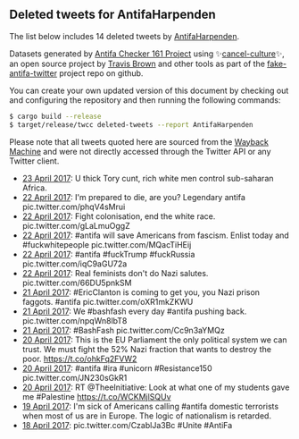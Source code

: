 ## Deleted tweets for AntifaHarpenden

The list below includes 14 deleted tweets by
[AntifaHarpenden](https://twitter.com/AntifaHarpenden).



Datasets generated by [Antifa Checker 161 Project](https://twitter.com/antifacheck161) using ✨[cancel-culture](https://github.com/travisbrown/cancel-culture)✨, an open source project by 
[Travis Brown](https://twitter.com/travisbrown) and other tools as part of the 
[fake-antifa-twitter](https://github.com/antifacheck161/fake-antifa-twitter) project repo on github.

You can create your own updated version of this document by checking out and configuring the
repository and then running the following commands:

```bash
$ cargo build --release
$ target/release/twcc deleted-tweets --report AntifaHarpenden
```

Please note that all tweets quoted here are sourced from the
[Wayback Machine](https://web.archive.org) and were not directly accessed through the Twitter API or
any Twitter client.

* [23 April 2017](https://web.archive.org/web/20190623072116/https://twitter.com/AntifaHarpenden/status/855785728386748416): U thick Tory cunt, rich white men control sub-saharan Africa. <!--856157443637882881-->
* [22 April 2017](https://web.archive.org/web/20190623072506/https://twitter.com/AntifaHarpenden/status/855553958693265410): I'm prepared to die, are you? Legendary antifa pic.twitter.com/phqV4sMrui <!--855802805491249152-->
* [22 April 2017](https://web.archive.org/web/20190623072506/https://twitter.com/AntifaHarpenden/status/855553958693265410): Fight colonisation, end the white race. pic.twitter.com/gLaLmuOggZ <!--855802184851705856-->
* [22 April 2017](https://web.archive.org/web/20190623072506/https://twitter.com/AntifaHarpenden/status/855553958693265410): #antifa  will save Americans from fascism. Enlist today and  #fuckwhitepeople  pic.twitter.com/MQacTiHEij <!--855786228595253250-->
* [22 April 2017](https://web.archive.org/web/20190623072506/https://twitter.com/AntifaHarpenden/status/855553958693265410): #antifa   #fuckTrump   #fuckRussia  pic.twitter.com/iqC9aGU72a <!--855785728386748416-->
* [22 April 2017](https://web.archive.org/web/20190623072506/https://twitter.com/AntifaHarpenden/status/855553958693265410): Real feminists don't do Nazi salutes. pic.twitter.com/66DU5pnkSM <!--855785443664822272-->
* [21 April 2017](https://web.archive.org/web/20190623072456/https://twitter.com/AntifaHarpenden/status/855561935093420033): #EricClanton  is coming to get you, you Nazi prison faggots.  #antifa  pic.twitter.com/oXR1mkZKWU <!--855561935093420033-->
* [21 April 2017](https://web.archive.org/web/20190623072506/https://twitter.com/AntifaHarpenden/status/855553958693265410): We  #bashfash  every day  #antifa  pushing back. pic.twitter.com/npqWn8lbT8 <!--855553958693265410-->
* [21 April 2017](https://web.archive.org/web/20190623072506/https://twitter.com/AntifaHarpenden/status/855553958693265410): #BashFash  pic.twitter.com/Cc9n3aYMQz <!--855425312674459648-->
* [20 April 2017](https://web.archive.org/web/20170420135038/https://twitter.com/AntifaHarpenden/status/855056110868463617): This is the EU Parliament the only political system we can trust. We must fight the 52% Nazi fraction that wants to destroy the poor. https://t.co/ohkFq2FVW2 <!--855056110868463617-->
* [20 April 2017](https://web.archive.org/web/20190623073532/https://twitter.com/AntifaHarpenden/status/855052083044724736): #antifa   #ira   #unicorn   #Resistance150  pic.twitter.com/JN230sGkR1 <!--855052083044724736-->
* [20 April 2017](https://web.archive.org/web/20170420133042/https://twitter.com/AntifaHarpenden/status/855051098691969024): RT @TheeInitiative: Look at what one of my students gave me #Palestine https://t.co/WCKMjlSQUv <!--855051098691969024-->
* [19 April 2017](https://web.archive.org/web/20190623074511/https://twitter.com/AntifaHarpenden/status/854594176083779585): I'm sick of Americans calling  #antifa  domestic terrorists when most of us are in Europe. The logic of nationalism is retarded. <!--854594176083779585-->
* [18 April 2017](https://web.archive.org/web/20190623074945/https://twitter.com/AntifaHarpenden/status/854379452704460800): pic.twitter.com/CzablJa3Bc   #Unite   #AntiFa <!--854379452704460800-->
